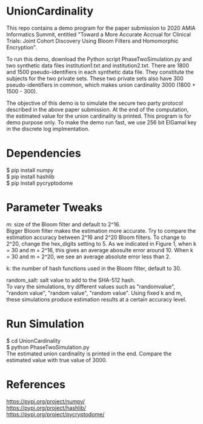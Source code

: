 # UnionCardinality
This repo contains a demo program for the paper submission to 2020 AMIA Informatics Summit, entitled "Toward a More Accurate Accrual for Clinical Trials: Joint Cohort Discovery Using Bloom Filters and Homomorphic Encryption". 

To run this demo, download the Python script PhaseTwoSimulation.py and two synthetic data files institution1.txt and institution2.txt. There are 1800 and 1500 pseudo-identifiers in each synthetic data file. They constitute the subjects for the two private sets. These two private sets also have 300 pseudo-identifiers in common, which makes union cardinality 3000 (1800 + 1500 - 300).

The objective of this demo is to simulate the secure two party protocol described in the above paper submission. At the end of the computation, the estimated value for the union cardinality is printed. This program is for demo purpose only. To make the demo run fast, we use 256 bit ElGamal key in the discrete log implmentation.

# Dependencies  
$ pip install numpy  
$ pip install hashlib  
$ pip install pycryptodome  

# Parameter Tweaks
m: size of the Bloom filter and default to 2^16.  
Bigger Bloom filter makes the estimation more accurate. Try to compare the estimation accuracy between 2^16 and 2^20 Bloom filters. To change to 2^20, change the hex_digits setting to 5. As we indicated in Figure 1, when k = 30 and m = 2^16, this gives an average abosulte error around 10. When k = 30 and m = 2^20, we see an average absolute error less than 2.

k: the number of hash functions used in the Bloom filter, default to 30.  

random_salt: salt value to add to the SHA-512 hash.  
To vary the simulations, try different values such as "randomvalue", "random value", "random  value", "random   value". Using fixed k and m, these simulations produce estimation results at a certain accuracy level.

# Run Simulation  
$ cd UnionCardinality  
$ python PhaseTwoSimulation.py  
The estimated union cardinality is printed in the end. Compare the estimated value with true value of 3000.

# References  
https://pypi.org/project/numpy/  
https://pypi.org/project/hashlib/  
https://pypi.org/project/pycryptodome/  
